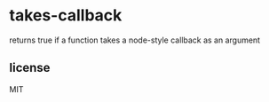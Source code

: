 # takes-callback

returns true if a function takes a node-style callback as an argument

## license
MIT

